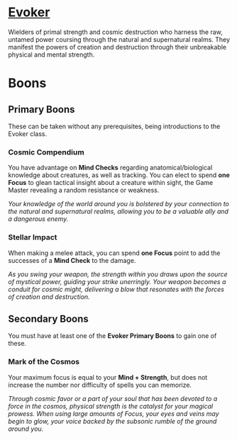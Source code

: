 # [Evoker](Evoker.md)
Wielders of primal strength and cosmic destruction who harness the raw, untamed power coursing through the natural and supernatural realms. They manifest the powers of creation and destruction through their unbreakable physical and mental strength.

# Boons

## Primary Boons
These can be taken without any prerequisites, being introductions to the Evoker class.

### Cosmic Compendium
You have advantage on **Mind Checks** regarding anatomical/biological knowledge about creatures, as well as tracking. You can elect to spend **one Focus** to glean tactical insight about a creature within sight, the Game Master revealing a random resistance or weakness.

_Your knowledge of the world around you is bolstered by your connection to the natural and supernatural realms, allowing you to be a valuable ally and a dangerous enemy._

### Stellar Impact
When making a melee attack, you can spend **one Focus** point to add the successes of a **Mind Check** to the damage.

_As you swing your weapon, the strength within you draws upon the source of mystical power, guiding your strike unerringly. Your weapon becomes a conduit for cosmic might, delivering a blow that resonates with the forces of creation and destruction._

## Secondary Boons
You must have at least one of the **Evoker Primary Boons** to gain one of these.

### Mark of the Cosmos
Your maximum focus is equal to your **Mind + Strength**, but does not increase the number nor difficulty of spells you can memorize.

_Through cosmic favor or a part of your soul that has been devoted to a force in the cosmos, physical strength is the catalyst for your magical prowess. When using large amounts of Focus, your eyes and veins may begin to glow, your voice backed by the subsonic rumble of the ground around you._